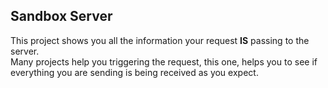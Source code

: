 ## Sandbox Server

This project shows you all the information your request **IS** passing to the server.  
Many projects help you triggering the request, this one, helps you to see if everything you are sending is being received as you expect.

